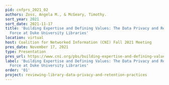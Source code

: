 ```yaml
---
pid: cnfprs_2021_02
authors: Zoss, Angela M., & McGeary, Timothy.
sort_year: 2021
sort_date: 2021-11-17
title: 'Building Expertise and Defining Values: The Data Privacy and Retention Task
  Force at Duke University Libraries'
location: virtual
host: Coalition for Networked Information (CNI) Fall 2021 Meeting
pres_date: November 17, 2021
type: Presentation
pres_url: https://www.cni.org/pbs/building-expertise-and-defining-values-the-data-privacy-and-retention-task-force-at-duke
label: 'Building Expertise and Defining Values: The Data Privacy and Retention Task
  Force at Duke University Libraries'
order: '01'
project: reviewing-library-data-privacy-and-retention-practices
---
```

